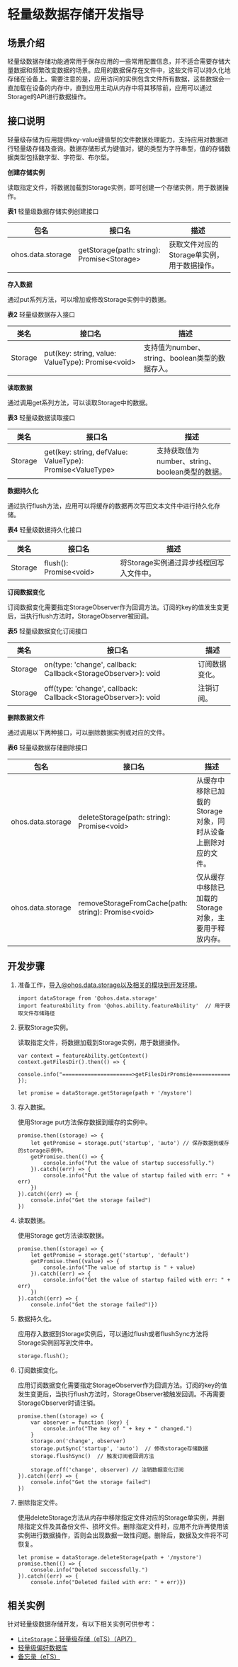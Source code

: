 # 轻量级数据存储开发指导

## 场景介绍

轻量级数据存储功能通常用于保存应用的一些常用配置信息，并不适合需要存储大量数据和频繁改变数据的场景。应用的数据保存在文件中，这些文件可以持久化地存储在设备上。需要注意的是，应用访问的实例包含文件所有数据，这些数据会一直加载在设备的内存中，直到应用主动从内存中将其移除前，应用可以通过Storage的API进行数据操作。

## 接口说明

轻量级存储为应用提供key-value键值型的文件数据处理能力，支持应用对数据进行轻量级存储及查询。数据存储形式为键值对，键的类型为字符串型，值的存储数据类型包括数字型、字符型、布尔型。

**创建存储实例**

读取指定文件，将数据加载到Storage实例，即可创建一个存储实例，用于数据操作。

**表1** 轻量级数据存储实例创建接口

| 包名              | 接口名                                      | 描述                                        |
| ----------------- | ------------------------------------------- | ------------------------------------------- |
| ohos.data.storage | getStorage(path: string): Promise\<Storage> | 获取文件对应的Storage单实例，用于数据操作。 |

**存入数据**

通过put系列方法，可以增加或修改Storage实例中的数据。

**表2** 轻量级数据存入接口

| 类名    | 接口名                                             | 描述                                            |
| ------- | -------------------------------------------------- | ----------------------------------------------- |
| Storage | put(key: string, value: ValueType): Promise\<void> | 支持值为number、string、boolean类型的数据存入。 |

**读取数据**

通过调用get系列方法，可以读取Storage中的数据。

**表3** 轻量级数据读取接口

| 类名    | 接口名                                                     | 描述                                            |
| ------- | ---------------------------------------------------------- | ----------------------------------------------- |
| Storage | get(key: string, defValue: ValueType): Promise\<ValueType> | 支持获取值为number、string、boolean类型的数据。 |

**数据持久化**

通过执行flush方法，应用可以将缓存的数据再次写回文本文件中进行持久化存储。

**表4** 轻量级数据持久化接口

| 类名    | 接口名                  | 描述                                    |
| ------- | ----------------------- | --------------------------------------- |
| Storage | flush(): Promise\<void> | 将Storage实例通过异步线程回写入文件中。 |

**订阅数据变化**

订阅数据变化需要指定StorageObserver作为回调方法。订阅的key的值发生变更后，当执行flush方法时，StorageObserver被回调。

**表5** 轻量级数据变化订阅接口

| 类名    | 接口名                                                       | 描述           |
| ------- | ------------------------------------------------------------ | -------------- |
| Storage | on(type: 'change', callback: Callback\<StorageObserver>): void | 订阅数据变化。 |
| Storage | off(type: 'change', callback: Callback\<StorageObserver>): void | 注销订阅。     |

**删除数据文件**

通过调用以下两种接口，可以删除数据实例或对应的文件。

**表6** 轻量级数据存储删除接口

| 包名              | 接口名                                               | 描述                                                         |
| ----------------- | ---------------------------------------------------- | ------------------------------------------------------------ |
| ohos.data.storage | deleteStorage(path: string): Promise\<void>          | 从缓存中移除已加载的Storage对象，同时从设备上删除对应的文件。 |
| ohos.data.storage | removeStorageFromCache(path: string): Promise\<void> | 仅从缓存中移除已加载的Storage对象，主要用于释放内存。        |

## 开发步骤

1. 准备工作，导入@ohos.data.storage以及相关的模块到开发环境。

   ```
   import dataStorage from '@ohos.data.storage'
   import featureAbility from '@ohos.ability.featureAbility'  // 用于获取文件存储路径
   ```

2. 获取Storage实例。

   读取指定文件，将数据加载到Storage实例，用于数据操作。
   ```
   var context = featureAbility.getContext()
   context.getFilesDir().then(() => {
    console.info("======================>getFilesDirPromsie====================>");
   });

   let promise = dataStorage.getStorage(path + '/mystore')
   ```

3. 存入数据。

   使用Storage put方法保存数据到缓存的实例中。

   ```
   promise.then((storage) => {
       let getPromise = storage.put('startup', 'auto') // 保存数据到缓存的storage示例中。
       getPromise.then(() => {
           console.info("Put the value of startup successfully.")
       }).catch((err) => {
           console.info("Put the value of startup failed with err: " + err)
       })
   }).catch((err) => {
       console.info("Get the storage failed")
   })
   ```

4. 读取数据。

   使用Storage get方法读取数据。

   ```
   promise.then((storage) => {
       let getPromise = storage.get('startup', 'default')
       getPromise.then((value) => {
           console.info("The value of startup is " + value)
       }).catch((err) => {
           console.info("Get the value of startup failed with err: " + err)
       })
   }).catch((err) => {
       console.info("Get the storage failed")})
   ```

5. 数据持久化。

   应用存入数据到Storage实例后，可以通过flush或者flushSync方法将Storage实例回写到文件中。

   ```
   storage.flush();
   ```

6. 订阅数据变化。

   应用订阅数据变化需要指定StorageObserver作为回调方法。订阅的key的值发生变更后，当执行flush方法时，StorageObserver被触发回调。不再需要StorageObserver时请注销。

   ```
   promise.then((storage) => {
       var observer = function (key) {
           console.info("The key of " + key + " changed.")
       }
       storage.on('change', observer)
       storage.putSync('startup', 'auto')  // 修改storage存储数据
       storage.flushSync()  // 触发订阅者回调方法
   
       storage.off('change', observer) // 注销数据变化订阅
   }).catch((err) => {
       console.info("Get the storage failed")
   })
   ```

7. 删除指定文件。

   使用deleteStorage方法从内存中移除指定文件对应的Storage单实例，并删除指定文件及其备份文件、损坏文件。删除指定文件时，应用不允许再使用该实例进行数据操作，否则会出现数据一致性问题。删除后，数据及文件将不可恢复。

   ```
   let promise = dataStorage.deleteStorage(path + '/mystore')
   promise.then(() => {
       console.info("Deleted successfully.")
   }).catch((err) => {
       console.info("Deleted failed with err: " + err)})
   ```
## 相关实例
针对轻量级数据存储开发，有以下相关实例可供参考：
- [`LiteStorage`：轻量级存储（eTS）（API7）](https://gitee.com/openharmony/app_samples/tree/master/data/LiteStorage)
- [轻量级偏好数据库](https://gitee.com/openharmony/codelabs/tree/master/Data/Database)
- [备忘录（eTS）](https://gitee.com/openharmony/codelabs/tree/master/Data/NotePad_OH_ETS)